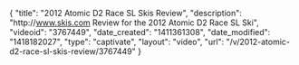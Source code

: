 {
    "title": "2012 Atomic D2 Race SL Skis Review",
    "description": "http:\/\/www.skis.com Review for the 2012 Atomic D2 Race SL Ski",
    "videoid": "3767449",
    "date_created": "1411361308",
    "date_modified": "1418182027",
    "type": "captivate",
    "layout": "video",
    "url": "\/v\/2012-atomic-d2-race-sl-skis-review\/3767449"
}
